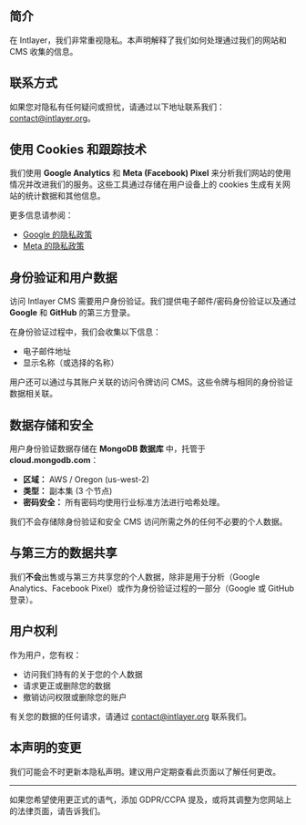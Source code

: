 ## 简介

在 Intlayer，我们非常重视隐私。本声明解释了我们如何处理通过我们的网站和 CMS 收集的信息。

## 联系方式

如果您对隐私有任何疑问或担忧，请通过以下地址联系我们：[contact@intlayer.org](mailto:contact@intlayer.org)。

## 使用 Cookies 和跟踪技术

我们使用 **Google Analytics** 和 **Meta (Facebook) Pixel** 来分析我们网站的使用情况并改进我们的服务。这些工具通过存储在用户设备上的 cookies 生成有关网站的统计数据和其他信息。

更多信息请参阅：

- [Google 的隐私政策](https://policies.google.com/privacy)
- [Meta 的隐私政策](https://www.facebook.com/privacy/policy)

## 身份验证和用户数据

访问 Intlayer CMS 需要用户身份验证。我们提供电子邮件/密码身份验证以及通过 **Google** 和 **GitHub** 的第三方登录。

在身份验证过程中，我们会收集以下信息：

- 电子邮件地址
- 显示名称（或选择的名称）

用户还可以通过与其账户关联的访问令牌访问 CMS。这些令牌与相同的身份验证数据相关联。

## 数据存储和安全

用户身份验证数据存储在 **MongoDB 数据库** 中，托管于 **cloud.mongodb.com**：

- **区域：** AWS / Oregon (us-west-2)
- **类型：** 副本集 (3 个节点)
- **密码安全：** 所有密码均使用行业标准方法进行哈希处理。

我们不会存储除身份验证和安全 CMS 访问所需之外的任何不必要的个人数据。

## 与第三方的数据共享

我们**不会**出售或与第三方共享您的个人数据，除非是用于分析（Google Analytics、Facebook Pixel）或作为身份验证过程的一部分（Google 或 GitHub 登录）。

## 用户权利

作为用户，您有权：

- 访问我们持有的关于您的个人数据
- 请求更正或删除您的数据
- 撤销访问权限或删除您的账户

有关您的数据的任何请求，请通过 [contact@intlayer.org](mailto:contact@intlayer.org) 联系我们。

## 本声明的变更

我们可能会不时更新本隐私声明。建议用户定期查看此页面以了解任何更改。

---

如果您希望使用更正式的语气，添加 GDPR/CCPA 提及，或将其调整为您网站上的法律页面，请告诉我们。
